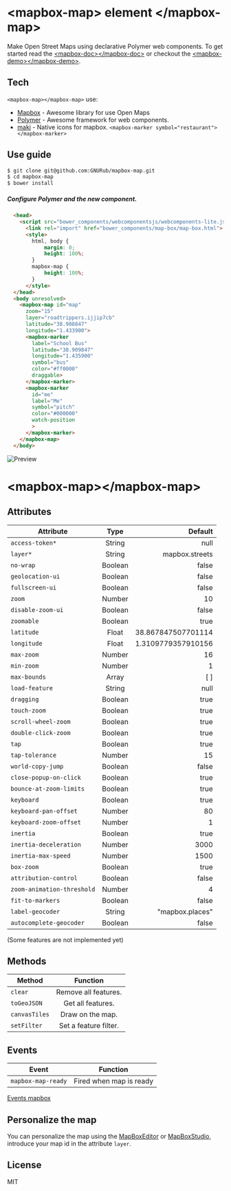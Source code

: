 &lt;mapbox-map&gt; element &lt;/mapbox-map&gt;
==========================================

Make Open Street Maps using declarative Polymer web components. To get started read the [&lt;mapbox-doc&gt;&lt;/mapbox-doc&gt;] or checkout the [&lt;mapbox-demo&gt;&lt;/mapbox-demo&gt;].


Tech
-----------

`<mapbox-map></mapbox-map>` use:
* [Mapbox] - Awesome library for use Open Maps
* [Polymer] - Awesome framework for web components.
* [maki] - Native icons for mapbox. `<mapbox-marker symbol="restaurant"></mapbox-marker>`

Use guide
--------------
<!-- ##### Install mapbox-map component using [bower].

```bash
$ bower install mapbox-map

``` -->

```bash
$ git clone git@github.com:GNURub/mapbox-map.git
$ cd mapbox-map
$ bower install
```

##### Configure Polymer and the new component.

```html
  <head>
    <script src="bower_components/webcomponentsjs/webcomponents-lite.js"></script>
	  <link rel="import" href="bower_components/map-box/map-box.html">
	  <style>
    	html, body {
    		margin: 0;
    		height: 100%;
    	}
    	mapbox-map {
    		height: 100%;
    	}
	  </style>
  </head>
  <body unresolved>
    <mapbox-map id="map"
      zoom="15"
      layer="roadtrippers.ijjip7cb"
      latitude="38.908847"
      longitude="1.433900">
      <mapbox-marker
        label="School Bus"
        latitude="38.909847"
        longitude="1.435900"
        symbol="bus"
        color="#ff0000"
        draggable>
      </mapbox-marker>
      <mapbox-marker
        id="me"
        label="Me"
        symbol="pitch"
        color="#000000"
        watch-position
        >
      </mapbox-marker>
    </mapbox-map>
  </body>
```

![Preview][1]

# &lt;mapbox-map&gt;&lt;/mapbox-map&gt;

Attributes
----------

| Attribute        				   | Type    | Default            |
| -------------------------- | :-----: | -----------------: |
| `access-token*`   				 | String  | null               |
| `layer*`          				 | String  | mapbox.streets     |
| `no-wrap`         				 | Boolean | false              |
| `geolocation-ui`  				 | Boolean | false              |
| `fullscreen-ui`   				 | Boolean | false              |
| `zoom`            				 | Number  | 10                 |
| `disable-zoom-ui`					 | Boolean | false              |
| `zoomable`        				 | Boolean | true               |
| `latitude`                 | Float   | 38.867847507701114 |
| `longitude`                | Float   | 1.3109779357910156 |
| `max-zoom`                 | Number  | 16                 |
| `min-zoom`                 | Number  | 1                  |
| `max-bounds`    				   | Array   | [ ]                |
| `load-feature`  				   | String  | null               |
| `dragging`      				   | Boolean | true               |
| `touch-zoom`         			 | Boolean | true               |
| `scroll-wheel-zoom`        | Boolean | true               |
| `double-click-zoom`        | Boolean | true               |
| `tap`                      | Boolean | true               |
| `tap-tolerance`            | Number  | 15                 |
| `world-copy-jump`          | Boolean | false              |
| `close-popup-on-click`     | Boolean | true               |
| `bounce-at-zoom-limits`    | Boolean | true               |
| `keyboard`                 | Boolean | true               |
| `keyboard-pan-offset`      | Number  | 80                 |
| `keyboard-zoom-offset`     | Number  | 1                  |
| `inertia`                  | Boolean | true               |
| `inertia-deceleration`     | Number  | 3000               |
| `inertia-max-speed`        | Number  | 1500               |
| `box-zoom`                 | Boolean | true               |
| `attribution-control`      | Boolean | false              |
| `zoom-animation-threshold` | Number  | 4                  |
| `fit-to-markers`           | Boolean | false              |
| `label-geocoder`           | String  | "mapbox.places"    |
| `autocomplete-geocoder`    | Boolean | false              |
(Some features are not implemented yet)

Methods
--------

| Method          | Function               |
| --------------- | :--------------------: |
| `clear`         | Remove all features.   |
| `toGeoJSON`     | Get all features.      |
| `canvasTiles`   | Draw on the map.       |
| `setFilter`     | Set a feature filter.  |

Events
------
| Event                | Function                       |
| -------------------- | :----------------------------: |
| `mapbox-map-ready`     | Fired when map is ready      |
[Events mapbox]

<!-- # &lt;mapbox-marker&gt;&lt;/mapbox-marker&gt;

Attributes
----------
| Attribute       | Type    | Default            |
| --------------- | :-----: | -----------------: |
| `latitude`      | Float   | 0                  |
| `longitude`     | Float   | 0                  |
| `symbol`        | String  | null               |
| `color`         | String  | null               |
| `size`          | String  | null               |
| `label`         | String  | null               |


##### Params for Icon
| Param             | Type    | Default   |
| ----------------- | :-----: | --------: |
| `icon`            | String  |  null     |
| `iconUrl`         | URL     |  null     |
| `iconRetinaUrl`   | URL     |  null     |
| `iconSize`        | Array   | [35, 45]  |
| `iconAnchor`      | Array   | [17, 42]  |
| `popupAnchor`     | Array   | [1, -32]  |
| `shadowUrl`       | URL     | null      |
| `shadowRetinaUrl` | URL     | null      |
| `shadowSize`      | Array   | [36, 16]  |
| `shadowAnchor`    | Array   | [10, 12]  |
| `markerColor`     | String  | '#ff0000' |


Methods
-------

Events
------
| Even                |   Function                                           	|
| ------------------- | :----------------------------:												|
| `dblclick-marker`   | Fired when double clicked     										    |
| `click-marker`      | Fired when clicked.          												  |
| `move-marker`       | Fired when the marker is moved via latitude/longitude |
| `dragstart-marker`  | Fired when drag starts.        												|
| `dragend-marker`    | Fired when drag ends.          												|
| `drag-marker`       | Fired when dragged.            												|
| `remove-marker`     | Fired when marker is removed.  												|
| `popupmapbox-marker`  | Fired when the popup is mapboxed.												|
| `popupclose-marker` | Fired when the popup is closed.												|

# &lt;mapbox-icon&gt;&lt;/mapbox-icon&gt;

# &lt;mapbox-cluseter&gt;&lt;/mapbox-cluseter&gt;

# &lt;mapbox-circle&gt;&lt;/mapbox-circle&gt;

# &lt;mapbox-polyline&gt;&lt;/mapbox-polyline&gt;

# &lt;mapbox-polygon&gt;&lt;/mapbox-polygon&gt;

# &lt;mapbox-layers&gt;&lt;/mapbox-layers&gt;

# &lt;mapbox-layer&gt;&lt;/mapbox-layer&gt;

# &lt;mapbox-grid&gt;&lt;/mapbox-grid&gt; -->

<!-- # &lt;mapbox-search&gt;&lt;/mapbox-search&gt;

Properties
----------
| Property        | Type    | Funtion                            |
| --------------- | :-----: | ---------------------------------: |
| `result`        | Object  | Returns an object with the results |

Attributes
----------
| Attribute       | Type    | Function                           |
| --------------- | :-----: | ---------------------------------: |
| `query`         | Array   | Array that contains the querys     |
| `accessToken`   | String  | String whit the access token       |

Events
------
| Even                    |   Function                               |
| ----------------------- | :-------------------------------------:	 |
| `mapbox-search-results`   | Fired it when the result is available.   | -->

Personalize the map
-------------------
You can personalize the map using the [MapBoxEditor] or [MapBoxStudio], introduce your map id in the attribute `layer`.


License
-------
MIT


[&lt;mapbox-demo&gt;&lt;/mapbox-demo&gt;]:https://ruben96.github.io/mapbox-map/components/mapbox-map/demo.html
[&lt;mapbox-doc&gt;&lt;/mapbox-doc&gt;]:https://ruben96.github.io/mapbox-map
[Polymer]:http://www.polymer-project.org/
[MapBoxEditor]:https://www.mapbox.com/editor
[MapBoxStudio]:https://www.mapbox.com/mapbox-studio/
[Mapbox]:https://www.mapbox.com/
[Events mapbox]:https://www.mapbox.com/mapbox.js/api/v2.2.1/l-map-class/#map-events
[maki]:https://www.mapbox.com/maki/
[bower]:http://bower.io/
[1]:http://i.imgur.com/riDWm8w.jpg
